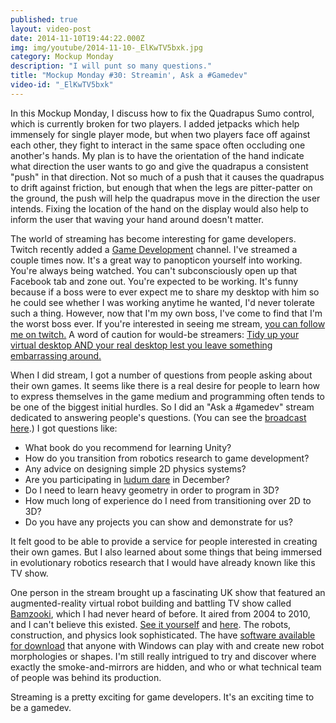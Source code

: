 ```yaml
---
published: true
layout: video-post
date: 2014-11-10T19:44:22.000Z
img: img/youtube/2014-11-10-_ElKwTV5bxk.jpg
category: Mockup Monday
description: "I will punt so many questions."
title: "Mockup Monday #30: Streamin', Ask a #Gamedev"
video-id: "_ElKwTV5bxk"
---
```


In this Mockup Monday, I discuss how to fix the Quadrapus Sumo
control, which is currently broken for two players.  I added jetpacks
which help immensely for single player mode, but when two players face
off against each other, they fight to interact in the same space often
occluding one another's hands.  My plan is to have the orientation of
the hand indicate what direction the user wants to go and give the
quadrapus a consistent "push" in that direction.  Not so much of a
push that it causes the quadrapus to drift against friction, but
enough that when the legs are pitter-patter on the ground, the push
will help the quadrapus move in the direction the user intends.
Fixing the location of the hand on the display would also help to
inform the user that waving your hand around doesn't matter.

The world of streaming has become interesting for game developers.
Twitch recently added a
[Game Development](http://www.twitch.tv/directory/game/Game%20Development)
channel.  I've streamed a couple times now.  It's a great way to
panopticon yourself into working.  You're always being watched.  You
can't subconsciously open up that Facebook tab and zone out.  You're
expected to be working.  It's funny because if a boss were to ever
expect me to share my desktop with him so he could see whether I was
working anytime he wanted, I'd never tolerate such a thing.  However,
now that I'm my own boss, I've come to find that I'm the worst boss
ever.  If you're interested in seeing me stream,
[you can follow me on twitch.](http://www.twitch.tv/shanecelis/profile)
A word of caution for would-be streamers:
[Tidy up your virtual desktop AND your real desktop lest you leave something embarrassing around.](https://www.youtube.com/watch?v=Wpo6BixENiM)

When I did stream, I got a number of questions from people asking
about their own games.  It seems like there is a real desire for
people to learn how to express themselves in the game medium and
programming often tends to be one of the biggest initial hurdles.  So
I did an "Ask a #gamedev" stream dedicated to answering people's
questions.  (You can see the
[broadcast here](https://www.youtube.com/watch?v=MFwBmXZm4rw&feature=youtube_gdata).)
I got questions like:

* What book do you recommend for learning Unity?
* How do you transition from robotics research to game development?
* Any advice on designing simple 2D physics systems?
* Are you participating in [ludum dare](http://ludumdare.com/compo/)
in December?
* Do I need to learn heavy geometry in order to program in 3D?
* How much long of experience do I need from transitioning over 2D to
3D?
* Do you have any projects you can show and demonstrate for us?

It felt good to be able to provide a service for people interested in
creating their own games.  But I also learned about some things that
being immersed in evolutionary robotics research that I would have
already known like this TV show.

One person in the stream brought up a fascinating UK show that
featured an augmented-reality virtual robot building and battling TV
show called [Bamzooki](http://en.wikipedia.org/wiki/Bamzooki), which I
had never heard of before.  It aired from 2004 to 2010, and I can't
believe this existed.
[See it yourself](https://www.youtube.com/watch?v=DqV9N7RIRjU) and
[here](https://www.youtube.com/watch?v=fbUYyWZ_xK8#t=374). The robots,
construction, and physics look sophisticated.  The have
[software available for download](http://bamzooki-sr.software.informer.com)
that anyone with Windows can play with and create new robot
morphologies or shapes.  I'm still really intrigued to try and
discover where exactly the smoke-and-mirrors are hidden, and who or
what technical team of people was behind its production.

Streaming is a pretty exciting for game developers.  It's an exciting
time to be a gamedev.
